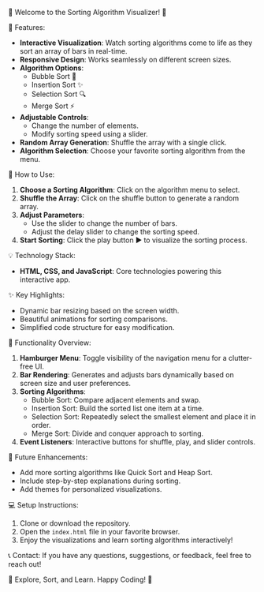 🎉 Welcome to the Sorting Algorithm Visualizer! 🎉

🚀 Features:
- **Interactive Visualization**: Watch sorting algorithms come to life as they sort an array of bars in real-time.
- **Responsive Design**: Works seamlessly on different screen sizes.
- **Algorithm Options**:
  - Bubble Sort 🫧
  - Insertion Sort ✨
  - Selection Sort 🔍
  - Merge Sort ⚡
- **Adjustable Controls**:
  - Change the number of elements.
  - Modify sorting speed using a slider.
- **Random Array Generation**: Shuffle the array with a single click.
- **Algorithm Selection**: Choose your favorite sorting algorithm from the menu.

📜 How to Use:
1. **Choose a Sorting Algorithm**: Click on the algorithm menu to select.
2. **Shuffle the Array**: Click on the shuffle button to generate a random array.
3. **Adjust Parameters**:
   - Use the slider to change the number of bars.
   - Adjust the delay slider to change the sorting speed.
4. **Start Sorting**: Click the play button ▶️ to visualize the sorting process.

💡 Technology Stack:
- **HTML, CSS, and JavaScript**: Core technologies powering this interactive app.

✨ Key Highlights:
- Dynamic bar resizing based on the screen width.
- Beautiful animations for sorting comparisons.
- Simplified code structure for easy modification.

🔧 Functionality Overview:
1. **Hamburger Menu**: Toggle visibility of the navigation menu for a clutter-free UI.
2. **Bar Rendering**: Generates and adjusts bars dynamically based on screen size and user preferences.
3. **Sorting Algorithms**:
   - Bubble Sort: Compare adjacent elements and swap.
   - Insertion Sort: Build the sorted list one item at a time.
   - Selection Sort: Repeatedly select the smallest element and place it in order.
   - Merge Sort: Divide and conquer approach to sorting.
4. **Event Listeners**: Interactive buttons for shuffle, play, and slider controls.

🎯 Future Enhancements:
- Add more sorting algorithms like Quick Sort and Heap Sort.
- Include step-by-step explanations during sorting.
- Add themes for personalized visualizations.

💻 Setup Instructions:
1. Clone or download the repository.
2. Open the `index.html` file in your favorite browser.
3. Enjoy the visualizations and learn sorting algorithms interactively!

📞 Contact:
If you have any questions, suggestions, or feedback, feel free to reach out!

🔗 Explore, Sort, and Learn. Happy Coding! 💙